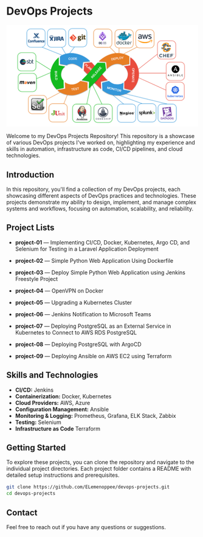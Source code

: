 # DevOps Projects

![alt text](Images/image.png)

Welcome to my DevOps Projects Repository! This repository is a showcase of various DevOps projects I've worked on, highlighting my experience and skills in automation, infrastructure as code, CI/CD pipelines, and cloud technologies.

## Introduction
In this repository, you'll find a collection of my DevOps projects, each showcasing different aspects of DevOps practices and technologies. These projects demonstrate my ability to design, implement, and manage complex systems and workflows, focusing on automation, scalability, and reliability.

## Project Lists

+ **project-01** — Implementing CI/CD, Docker, Kubernetes, Argo CD, and Selenium for Testing in a Laravel Application Deployment

+ **project-02** — Simple Python Web Application Using Dockerfile

+ **project-03** — Deploy Simple Python Web Application using Jenkins Freestyle Project

+ **project-04** — OpenVPN on Docker

+ **project-05** — Upgrading a Kubernetes Cluster
  
+ **project-06** — Jenkins Notification to Microsoft Teams

+ **project-07** — Deploying PostgreSQL as an External Service in Kubernetes to Connect to AWS RDS PostgreSQL

+ **project-08** — Deploying PostgreSQL with ArgoCD 

+ **project-09** — Deploying Ansible on AWS EC2 using Terraform

## Skills and Technologies
- **CI/CD:** Jenkins
- **Containerization:** Docker, Kubernetes
- **Cloud Providers:** AWS, Azure
- **Configuration Management:** Ansible
- **Monitoring & Logging:** Prometheus, Grafana, ELK Stack, Zabbix
- **Testing:** Selenium
- **Infrastructure as Code** Terraform

## Getting Started
To explore these projects, you can clone the repository and navigate to the individual project directories. Each project folder contains a README with detailed setup instructions and prerequisites.

```bash
git clone https://github.com/ELemenoppee/devops-projects.git
cd devops-projects
```

## Contact
Feel free to reach out if you have any questions or suggestions. 
